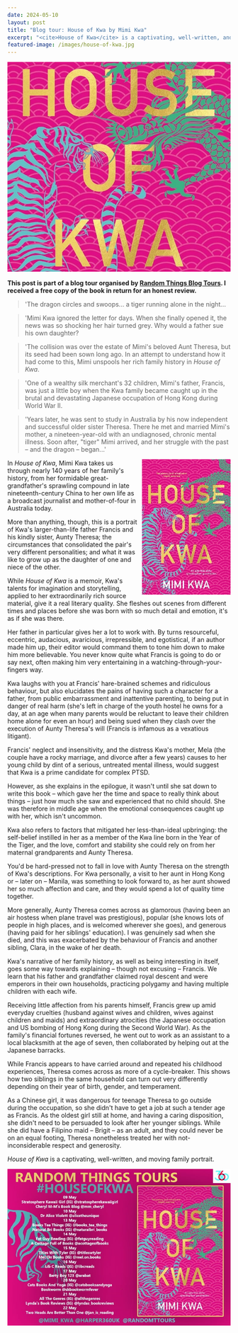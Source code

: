 ```yaml
---
date: 2024-05-10
layout: post
title: "Blog tour: House of Kwa by Mimi Kwa"
excerpt: "<cite>House of Kwa</cite> is a captivating, well-written, and moving family portrait."
featured-image: /images/house-of-kwa.jpg
---
```


![House of Kwa](/images/house-of-kwa.jpg)

**This post is part of a blog tour organised by [Random Things Blog Tours](http://randomthingsthroughmyletterbox.blogspot.com/p/services-to-publishers-authors-blog.html). I received a free copy of the book in return for an honest review.**

> 'The dragon circles and swoops... a tiger running alone in the night...

> 'Mimi Kwa ignored the letter for days. When she finally opened it, the news was so shocking her hair turned grey. Why would a father sue his own daughter?

> 'The collision was over the estate of Mimi's beloved Aunt Theresa, but its seed had been sown long ago. In an attempt to understand how it had come to this, Mimi unspools her rich family history in <cite>House of Kwa</cite>.

> 'One of a wealthy silk merchant's 32 children, Mimi's father, Francis, was just a little boy when the Kwa family became caught up in the brutal and devastating Japanese occupation of Hong Kong during World War II.

> 'Years later, he was sent to study in Australia by his now independent and successful older sister Theresa. There he met and married Mimi's mother, a nineteen-year-old with an undiagnosed, chronic mental illness. Soon after, "tiger" Mimi arrived, and her struggle with the past &ndash; and the dragon &ndash; began...'

<img src="/images/house-of-kwa-200.jpg" alt="House of Kwa" style="float: right; margin-bottom: 10px; margin-left: 10px;">

In <cite>House of Kwa</cite>, Mimi Kwa takes us through nearly 140 years of her family's history, from her formidable great-grandfather's sprawling compound in late nineteenth-century China to her own life as a broadcast journalist and mother-of-four in Australia today.

More than anything, though, this is a portrait of Kwa's larger-than-life father Francis and his kindly sister, Aunty Theresa; the circumstances that consolidated the pair's very different personalities; and what it was like to grow up as the daughter of one and niece of the other.

While <cite>House of Kwa</cite> is a memoir, Kwa's talents for imagination and storytelling, applied to her extraordinarily rich source material, give it a real literary quality. She fleshes out scenes from different times and places before she was born with so much detail and emotion, it's as if she was there.

Her father in particular gives her a lot to work with. By turns resourceful, eccentric, audacious, avaricious, irrepressible, and egotistical, if an author made him up, their editor would command them to tone him down to make him more believable. You never know quite what Francis is going to do or say next, often making him very entertaining in a watching-through-your-fingers way.

Kwa laughs with you at Francis' hare-brained schemes and ridiculous behaviour, but also elucidates the pains of having such a character for a father, from public embarrassment and inattentive parenting, to being put in danger of real harm (she's left in charge of the youth hostel he owns for a day, at an age when many parents would be reluctant to leave their children home alone for even an hour) and being sued when they clash over the execution of Aunty Theresa's will (Francis is infamous as a vexatious litigant).

Francis' neglect and insensitivity, and the distress Kwa's mother, Mela (the couple have a rocky marriage, and divorce after a few years) causes to her young child by dint of a serious, untreated mental illness, would suggest that Kwa is a prime candidate for complex PTSD.

However, as she explains in the epilogue, it wasn't until she sat down to write this book &ndash; which gave her the time and space to really think about things &ndash; just how much she saw and experienced that no child should. She was therefore in middle age when the emotional consequences caught up with her, which isn't uncommon.

Kwa also refers to factors that mitigated her less-than-ideal upbringing: the self-belief instilled in her as a member of the Kwa line born in the Year of the Tiger, and the love, comfort and stability she could rely on from her maternal grandparents and Aunty Theresa.

You'd be hard-pressed not to fall in love with Aunty Theresa on the strength of Kwa's descriptions. For Kwa personally, a visit to her aunt in Hong Kong or &ndash; later on &ndash; Manila, was something to look forward to, as her aunt showed her so much affection and care, and they would spend a lot of quality time together.

More generally, Aunty Theresa comes across as glamorous (having been an air hostess when plane travel was prestigious), popular (she knows lots of people in high places, and is welcomed wherever she goes), and generous (having paid for her siblings' education). I was genuinely sad when she died, and this was exacerbated by the behaviour of Francis and another sibling, Clara, in the wake of her death.

Kwa's narrative of her family history, as well as being interesting in itself, goes some way towards explaining &ndash; though not excusing &ndash; Francis. We learn that his father and grandfather claimed royal descent and were emperors in their own households, practicing polygamy and having multiple children with each wife.

Receiving little affection from his parents himself, Francis grew up amid everyday cruelties (husband against wives and children, wives against children and maids) and extraordinary atrocities (the Japanese occupation and US bombing of Hong Kong during the Second World War). As the family's financial fortunes reversed, he went out to work as an assistant to a local blacksmith at the age of seven, then collaborated by helping out at the Japanese barracks.

While Francis appears to have carried around and repeated his childhood experiences, Theresa comes across as more of a cycle-breaker. This shows how two siblings in the same household can turn out very differently depending on their year of birth, gender, and temperament.

As a Chinese girl, it was dangerous for teenage Theresa to go outside during the occupation, so she didn't have to get a job at such a tender age as Francis. As the oldest girl still at home, and having a caring disposition, she didn't need to be persuaded to look after her younger siblings. While she did have a Filipino maid &ndash; Brigit &ndash; as an adult, and they could never be on an equal footing, Theresa nonetheless treated her with not-inconsiderable respect and generosity.

<cite>House of Kwa</cite> is a captivating, well-written, and moving family portrait.

![House of Kwa blog tour banner](/images/house-of-kwa-banner.jpg)